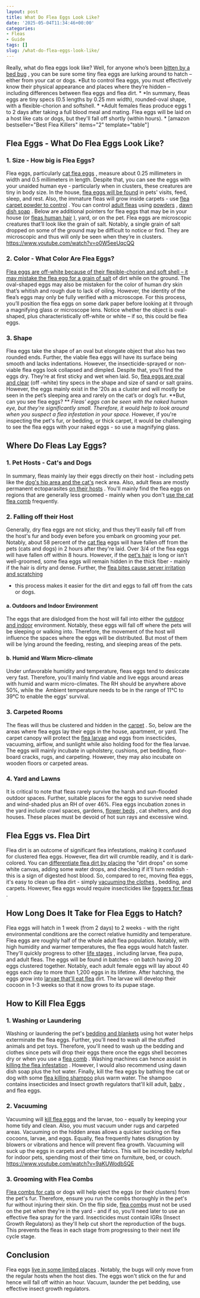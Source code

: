 ```yaml
---
layout: post
title: What Do Flea Eggs Look Like?
date: '2025-05-04T11:34:46+00:00'
categories:
- Fleas
- Guide
tags: []
slug: /what-do-flea-eggs-look-like/
---
```


Really, what do flea eggs look like? Well, for anyone who’s been
[bitten by a bed bug](https://pestpolicy.com/pictures-of-bed-bug-bites/)
, you can be sure some tiny flea eggs are lurking around to hatch – either from your cat or dogs.
*But to control flea eggs, you must effectively know their physical appearance and places where they’re hidden – including differences between flea eggs and flea dirt. *
*In summary, fleas eggs are tiny specs (0.5 lengths by 0.25 mm width), rounded-oval shape, with a flexible-chorion and softshell. *
*Adult females fleas produce eggs 1 to 2 days after taking a full blood meal and mating. Flea eggs will be laid on a host like cats or dogs, but they'll fall off shortly (within hours). *
[amazon bestseller="Best Flea Killers" items="2" template="table"]
## Flea Eggs - What Do Flea Eggs Look Like?
### 1. Size - How big is Flea Eggs?
Flea eggs, particularly
[cat flea eggs](https://pestpolicy.com/how-to-get-rid-of-flea-eggs-on-cats/)
, measure about 0.25 millimeters in width and 0.5 millimeters in length. Despite that, you can see the eggs with your unaided human eye - particularly when in clusters, these creatures are tiny in body size.
In the house,
[flea eggs will be found](https://pestpolicy.com/flea-eggs-vs-dandruff/)
in pets' visits, feed, sleep, and rest. Also, the immature fleas will grow inside carpets - use
[flea carpet powder to control](https://pestpolicy.com/best-flea-carpet-powder/)
.
You can control
[adult fleas](https://pestpolicy.com/what-do-fleas-look-like/)
using
[powders](https://pestpolicy.com/best-bed-bug-powder/)
,
[dawn dish soap](https://pestpolicy.com/dawn-dish-soap-for-fleas/)
. Below are additional pointers for flea eggs that may be in your house (or
[fleas human hair](https://pestpolicy.com/can-fleas-live-in-human-hair/)
), yard, or on the pet.
Flea eggs are microscopic creatures that’ll look like the grain of salt. Notably, a single grain of salt dropped on some of the ground may be difficult to notice or find. They are microscopic and thus will only be seen when they’re in clusters.
https://www.youtube.com/watch?v=o0W5eeUqcQQ
### 2. Color - What Color Are Flea Eggs?
[Flea eggs are off-white because of their flexible-chorion and soft shell – it may mistake the flea egg for a grain of salt](https://pestpolicy.com/does-salt-kill-fleas/)
of dirt while on the ground.
The oval-shaped eggs may also be mistaken for the color of human dry skin that’s whitish and rough due to lack of oiling. However, the identity of the flea’s eggs may only be fully verified with a microscope.
For this process, you’ll position the flea eggs on some dark paper before looking at it through a magnifying glass or microscope lens. Notice whether the object is oval-shaped, plus characteristically off-white or white – if so, this could be flea eggs.
### 3. Shape
Flea eggs take the shape of an oval but elongate object that also has two rounded ends. Further, the viable flea eggs will have its surface being smooth and lacks indentations.
However, the insecticide-sprayed or non-viable flea eggs look collapsed and dimpled. Despite that, you’ll find the eggs dry. They’re at first sticky and wet when laid.
So,
[flea eggs are oval and clear](https://pestpolicy.com/how-to-tell-if-you-have-fleas/)
(off -white) tiny specs in the shape and size of sand or salt grains. However, the eggs mainly exist in the ’20s as a cluster and will mostly be seen in the pet’s sleeping area and rarely on the cat’s or dog’s fur.
**But, can you see flea eggs? **
*Fleas’ eggs can be seen with the naked human eye, but they're significantly small. Therefore, it would help to look around when you suspect a flea infestation in your space.*
However, if you're inspecting the pet's fur, or bedding, or thick carpet, it would be challenging to see the flea eggs with your naked eggs - so use a magnifying glass.
## Where Do Fleas Lay Eggs?
### 1. Pet Hosts - Cat's and Dogs
In summary, fleas mainly lay their eggs directly on their host - including pets like the
[dog's hip area and the cat's](https://pestpolicy.com/what-is-blep-in-pets-cats-and-dogs/)
neck area. Also, adult fleas are mostly permanent ectoparasites
[on their hosts](https://pestpolicy.com/how-long-do-fleas-live-on-humans/)
.
You'll mainly find the flea eggs on regions that are generally less groomed - mainly when you don't
[use the cat flea comb](https://pestpolicy.com/best-flea-comb-for-cats/)
frequently.
### 2. Falling off their Host
Generally, dry flea eggs are not sticky, and thus they'll easily fall off from the host's fur and body even before you embark on grooming your pet.
Notably, about 58 percent of the
[cat flea](https://pestpolicy.com/best-flea-treatment-for-cats/)
eggs will have fallen off from the pets (cats and dogs) in 2 hours after they're laid. Over 3/4 of the flea eggs will have fallen off within 8 hours.
However, if the
[pet's hair](https://pestpolicy.com/best-cordless-vacuum-for-pet-hair/)
is long or isn't well-groomed, some flea eggs will remain hidden in the thick fiber - mainly if the hair is dirty and dense.
Further, the
[flea bites cause server irritation and scratching](https://pestpolicy.com/do-fleas-bite-humans/)
- this process makes it easier for the dirt and eggs to fall off from the cats or dogs.
#### a. Outdoors and Indoor Environment
The eggs that are dislodged from the host will fall into either the
[outdoor and indoor](https://pestpolicy.com/best-ant-killer/)
environment. Notably, these eggs will fall off where the pets will be sleeping or walking into.
Therefore, the movement of the host will influence the spaces where the eggs will be distributed. But most of them will be lying around the feeding, resting, and sleeping areas of the pets.
#### b. Humid and Warm Micro-climate
Under unfavorable humidity and temperature, fleas eggs tend to desiccate very fast. Therefore, you'll mainly find viable and live eggs around areas with humid and warm micro-climates.
The RH should be anywhere above 50%, while the  Ambient temperature needs to be in the range of 11°C to 39°C to enable the eggs' survival.
### 3. Carpeted Rooms
The fleas will thus be clustered and hidden in the
[carpet](https://pestpolicy.com/can-fleas-live-in-carpets/)
. So, below are the areas where flea eggs lay their eggs in the house, apartment, or yard.
The carpet canopy will protect the
[flea larvae](https://pestpolicy.com/what-do-flea-larvae-look-like/)
and eggs from insecticides, vacuuming, airflow, and sunlight while also holding food for the flea larvae.
The eggs will mainly incubate in upholstery, cushions, pet bedding, floor-board cracks, rugs, and carpeting. However, they may also incubate on wooden floors or carpeted areas.
### 4. Yard and Lawns
It is critical to note that fleas rarely survive the harsh and sun-flooded outdoor spaces. Further, suitable places for the eggs to survive need shade and wind-shaded plus an RH of over 46%.
Flea eggs incubation zones in the yard include crawl spaces, gardens,
[flower beds](https://pestpolicy.com/best-weed-killers-for-flower-beds/)
, cat shelters, and dog houses. These places must be devoid of hot sun rays and excessive wind.
## Flea Eggs vs. Flea Dirt
Flea dirt is an outcome of significant flea infestations, making it confused for clustered flea eggs. However, flea dirt will crumble readily, and it is dark-colored.
You can
[differentiate flea dirt by placing](https://pestpolicy.com/where-do-fleas-hide/)
the "dirt drops" on some white canvas, adding some water drops, and checking if it'll turn reddish - this is a sign of digested host blood.
So, compared to rec, moving flea eggs, it's easy to clean up flea dirt - simply
[vacuuming the clothes](https://pestpolicy.com/can-fleas-live-on-clothes/)
, bedding, and carpets. However, flea eggs would require insecticides like
[foggers for fleas](https://pestpolicy.com/best-fogger-for-fleas/)
.
## How Long Does It Take for Flea Eggs to Hatch?
Flea eggs will hatch in 1 week (from 2 days) to 2 weeks - with the right
environmental conditions are the correct
relative humidity and temperature. Flea eggs are roughly half of the whole adult flea population.
Notably, with high humidity and warmer temperatures, the flea eggs would hatch faster. They'll quickly progress to other
[life stages](https://pestpolicy.com/how-big-are-bed-bugs/)
, including larvae, flea pupa, and adult fleas.
The eggs will be found in batches - on batch having 20 eggs clustered together. Notably, each adult female eggs will lay about 40 eggs each day to more than 1,200 eggs in its lifetime.
After hatching, the eggs grow into
[larvae that'll eat flea](https://pestpolicy.com/what-do-flea-larvae-eat/)
dirt. The larvae will develop their cocoon in 1-3 weeks so that it now grows to its pupae stage.
## How to Kill Flea Eggs
### 1. Washing or Laundering
Washing or laundering the pet's
[bedding and blankets](https://pestpolicy.com/how-to-get-rid-of-fleas-on-clothes-and-bedding/)
using hot water helps exterminate the flea eggs. Further, you'll need to wash all the stuffed animals and pet toys.
Therefore, you'll need to wash up the bedding and clothes since pets will drop their eggs there once the eggs shell becomes dry or when you use a
[flea comb](https://pestpolicy.com/best-flea-combs-for-dogs/)
.
Washing machines can hence assist in
[killing the flea infestation](https://pestpolicy.com/does-baking-soda-kill-fleas/)
. However, I would also recommend using dawn dish soap plus the hot water.
Finally, kill the flea eggs by bathing the cat or dog with some
[flea killing shampoo](https://pestpolicy.com/best-flea-shampoo-for-dogs/)
plus warm water. The shampoo contains insecticides and Insect growth regulators that'll kill adult,
[baby](https://pestpolicy.com/what-do-baby-fleas-look-like/)
, and flea eggs.
### 2. Vacuuming
Vacuuming will
[kill flea eggs](https://pestpolicy.com/how-to-kill-fleas-on-dogs-naturally-safe-and-fast/)
and the larvae, too - equally by keeping your home tidy and clean. Also, you must vacuum under rugs and carpeted areas.
Vacuuming on the hidden areas allows a quicker sucking on flea cocoons, larvae, and eggs. Equally, flea frequently hates disruption by blowers or vibrations and hence will prevent flea growth.
Vacuuming will suck up the eggs in carpets and other fabrics. This will be incredibly helpful for indoor pets, spending most of their time on furniture, bed, or couch.
https://www.youtube.com/watch?v=9aKUWodbSQE
### 3. Grooming with Flea Combs
[Flea combs for cats](https://pestpolicy.com/best-flea-comb-for-cats/)
or dogs will help eject the eggs (or their clusters) from the pet's fur. Therefore, ensure you run the combs thoroughly in the pet's fur without injuring their skin.
On the flip side,
[flea combs](https://pestpolicy.com/best-electronic-flea-comb/)
must not be used on the pet when they're in the yard - and if so, you'll need later to use an effective flea spray for the yard.
Insecticides must contain IGRs (Insect Growth Regulators) as they'll help cut short the reproduction of the bugs. This prevents the fleas in each stage from progressing to their next life cycle stage.
## Conclusion
Flea eggs
[live in some limited places](https://pestpolicy.com/where-do-fleas-live/)
. Notably, the bugs will only move from the regular hosts when the host dies.
The eggs won't stick on the fur and hence will fall off within an hour. Vacuum, launder the pet bedding, use effective insect growth regulators.
